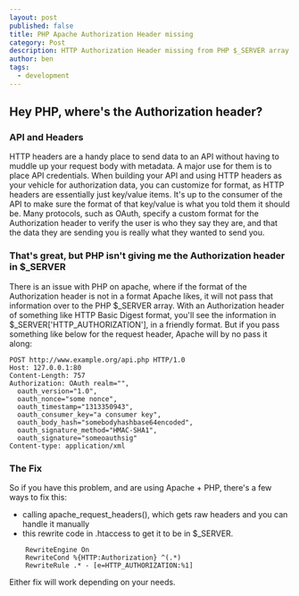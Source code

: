 ```yaml
---
layout: post
published: false
title: PHP Apache Authorization Header missing
category: Post
description: HTTP Authorization Header missing from PHP $_SERVER array with Apache
author: ben
tags: 
  - development
---
```


## Hey PHP, where's the Authorization header?

### API and Headers

HTTP headers are a handy place to send data to an API without having to muddle up your request body with metadata. A major use for them is to place API credentials. When building your API and using HTTP headers as your vehicle for authorization data, you can customize for format, as HTTP headers are essentially just key/value items. It's up to the consumer of the API to make sure the format of that key/value is what you told them it should be. Many protocols, such as OAuth, specify a custom format for the Authorization header to verify the user is who they say they are, and that the data they are sending you is really what they wanted to send you.

### That's great, but PHP isn't giving me the Authorization header in $_SERVER

There is an issue with PHP on apache, where if the format of the Authorization header is not in a format Apache likes, it will not pass that information over to the PHP $_SERVER array. With an Authorization header of something like HTTP Basic Digest format, you'll see the information in $_SERVER['HTTP_AUTHORIZATION'], in a friendly format. But if you pass something like below for the request header, Apache will by no pass it along:

```http
POST http://www.example.org/api.php HTTP/1.0
Host: 127.0.0.1:80
Content-Length: 757
Authorization: OAuth realm="",
  oauth_version="1.0",
  oauth_nonce="some nonce",
  oauth_timestamp="1313350943",
  oauth_consumer_key="a consumer key",
  oauth_body_hash="somebodyhashbase64encoded",
  oauth_signature_method="HMAC-SHA1",
  oauth_signature="someoauthsig"
Content-type: application/xml
```

### The Fix

So if you have this problem, and are using Apache + PHP, there's a few ways to fix this: 

- calling apache_request_headers(), which gets raw headers and you can handle it manually
- this rewrite code in .htaccess to get it to be in $_SERVER.
```apacheconf
    RewriteEngine On
    RewriteCond %{HTTP:Authorization} ^(.*)
    RewriteRule .* - [e=HTTP_AUTHORIZATION:%1]
```  
Either fix will work depending on your needs. 
